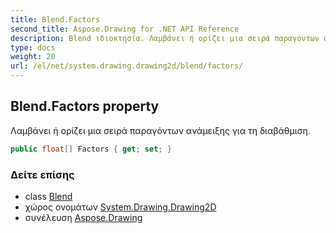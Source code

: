 ```yaml
---
title: Blend.Factors
second_title: Aspose.Drawing for .NET API Reference
description: Blend ιδιοκτησία. Λαμβάνει ή ορίζει μια σειρά παραγόντων ανάμειξης για τη διαβάθμιση.
type: docs
weight: 20
url: /el/net/system.drawing.drawing2d/blend/factors/
---
```

## Blend.Factors property

Λαμβάνει ή ορίζει μια σειρά παραγόντων ανάμειξης για τη διαβάθμιση.

```csharp
public float[] Factors { get; set; }
```

### Δείτε επίσης

* class [Blend](../)
* χώρος ονομάτων [System.Drawing.Drawing2D](../../blend/)
* συνέλευση [Aspose.Drawing](../../../)


